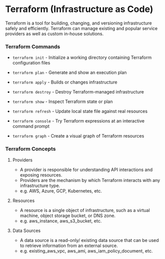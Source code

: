 # Terraform (Infrastructure as Code)

Terraform is a tool for building, changing, and versioning infrastructure safely and efficiently. Terraform can manage existing and popular service providers as well as custom in-house solutions.


### Terraform Commands

- `terraform init` - Initialize a working directory containing Terraform configuration files

- `terraform plan` - Generate and show an execution plan

- `terraform apply` - Builds or changes infrastructure

- `terraform destroy` - Destroy Terraform-managed infrastructure

- `terraform show` - Inspect Terraform state or plan

- `terraform refresh` - Update local state file against real resources

- `terraform console` - Try Terraform expressions at an interactive command prompt

- `terraform graph` - Create a visual graph of Terraform resources


### Terraform Concepts

1. Providers
    * A provider is responsible for understanding API interactions and exposing resources. 
    * Providers are the mechanism by which Terraform interacts with any infrastructure type.
    * e.g. AWS, Azure, GCP, Kubernetes, etc.

2. Resources

    * A resource is a single object of infrastructure, such as a virtual machine, object storage bucket, or DNS zone.
    * e.g. aws_instance, aws_s3_bucket, etc.

3. Data Sources

    * A data source is a read-only/ existing data source that can be used to retrieve information from an external source.
    * e.g. existing_aws_vpc, aws_ami, aws_iam_policy_document, etc.
